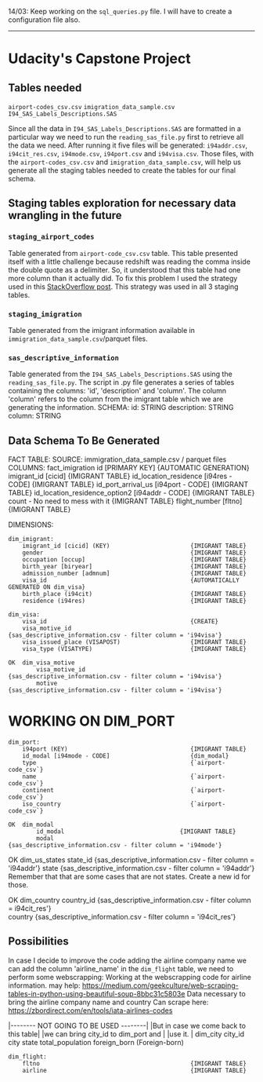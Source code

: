 14/03: Keep working on the `sql_queries.py` file. I will have to create a configuration file also.

--------------------------------------------
# Udacity's Capstone Project

## Tables needed
`airport-codes_csv.csv`
`imigration_data_sample.csv`
`I94_SAS_Labels_Descriptions.SAS`

Since all the data in `I94_SAS_Labels_Descriptions.SAS` are formatted in a particular way we need to run the `reading_sas_file.py` first to retrieve all the data we need. After running it five files will be generated: `i94addr.csv`, `i94cit_res.csv`, `i94mode.csv`, `i94port.csv` and `i94visa.csv`. Those files, with the `airport-codes_csv.csv` and `imigration_data_sample.csv`, will help us generate all the staging tables needed to create the tables for our final schema.

## Staging tables exploration for necessary data wrangling in the future

### `staging_airport_codes`
Table generated from `airport-code_csv.csv` table. 
This table presented itself with a little challenge because redshift was reading the comma inside the double quote as a delimiter. So, it understood that this table had one more column than it actually did. To fix this problem I used the strategy used in this [StackOverflow post](https://stackoverflow.com/questions/47290137/redshift-loading-csv-with-commas-in-a-text-field). This strategy was used in all 3 staging tables.

### `staging_imigration`
Table generated from the imigrant information available in `immigration_data_sample.csv`/parquet files.

### `sas_descriptive_information`
Table generated from the `I94_SAS_Labels_Descriptions.SAS` using the `reading_sas_file.py`. The script in .py file generates a series of tables containing the columns: 'id', 'description' and 'column'. The column 'column' refers to the column from the imigrant table which we are generating the information.
SCHEMA:
id: STRING
description: STRING
column: STRING

## Data Schema To Be Generated

FACT TABLE: 
    SOURCE: immigration_data_sample.csv / parquet files
    COLUMNS:
    fact_imigration
        id [PRIMARY KEY]                                {AUTOMATIC GENERATION}
        imigrant_id [cicid]                             {IMIGRANT TABLE}
        id_location_residence [i94res - CODE]           {IMIGRANT TABLE}
        id_port_arrival_us [i94port - CODE]             {IMIGRANT TABLE}
        id_location_residence_option2 [i94addr - CODE]  {IMIGRANT TABLE}
        count - No need to mess with it                 {IMIGRANT TABLE}
        flight_number [fltno]                           {IMIGRANT TABLE}


DIMENSIONS:

    dim_imigrant:
        imigrant_id [cicid] (KEY)                       {IMIGRANT TABLE}
        gender                                          {IMIGRANT TABLE}
        occupation [occup]                              {IMIGRANT TABLE}
        birth_year [biryear]                            {IMIGRANT TABLE}
        admission_number [admnum]                       {IMIGRANT TABLE}
        visa_id                                         {AUTOMATICALLY GENERATED ON dim_visa}
        birth_place (i94cit)                            {IMIGRANT TABLE}
        residence (i94res)                              {IMIGRANT TABLE}

    dim_visa:
        visa_id                                         {CREATE}      
        visa_motive_id                                  {sas_descriptive_information.csv - filter column = 'i94visa'}
        visa_issued_place (VISAPOST)                    {IMIGRANT TABLE}
        visa_type (VISATYPE)                            {IMIGRANT TABLE}

    OK  dim_visa_motive
            visa_motive_id                              {sas_descriptive_information.csv - filter column = 'i94visa'}
            motive                                      {sas_descriptive_information.csv - filter column = 'i94visa'}

# WORKING ON DIM_PORT     
    dim_port:
        i94port (KEY)                                   {IMIGRANT TABLE}
        id_modal [i94mode - CODE]                       {dim_modal}
        type                                            {`airport-code_csv`}
        name                                            {`airport-code_csv`}
        continent                                       {`airport-code_csv`}
        iso_country                                     {`airport-code_csv`}

    OK  dim_modal
            id_modal                                 {IMIGRANT TABLE}
            modal                                    {sas_descriptive_information.csv - filter column = 'i94mode'}

OK  dim_us_states
        state_id                                        {sas_descriptive_information.csv - filter column = 'i94addr'}
        state                                           {sas_descriptive_information.csv - filter column = 'i94addr'}
            Remember that that are some cases that are not states. Create a new id for those.

OK  dim_country
        country_id                                      {sas_descriptive_information.csv - filter column = i94cit_res'}                                                                        
        country                                         {sas_descriptive_information.csv - filter column = 'i94cit_res'}

## Possibilities
In case I decide to improve the code adding the airline company name we can add the column 'airline_name' in the `dim_flight` table, we need to perform some webscrapping:
Working at the webscrapping code for airline information. 
may help: https://medium.com/geekculture/web-scraping-tables-in-python-using-beautiful-soup-8bbc31c5803e
Data necessary to bring the airline company name and country
Can scrape here: https://zbordirect.com/en/tools/iata-airlines-codes

|-------- NOT GOING TO BE USED --------|
|But in case we come back to this table|
|we can bring city_id to dim_port and  |
|use it.                               |
    dim_city
        city_id
        city
        state
        total_population
        foreign_born (Foreign-born)

    dim_flight:
        fltno                                           {IMIGRANT TABLE}
        airline                                         {IMIGRANT TABLE}